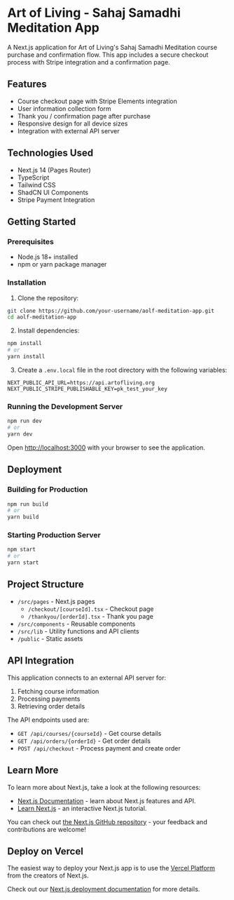 # Art of Living - Sahaj Samadhi Meditation App

A Next.js application for Art of Living's Sahaj Samadhi Meditation course purchase and confirmation flow. This app includes a secure checkout process with Stripe integration and a confirmation page.

## Features

- Course checkout page with Stripe Elements integration
- User information collection form
- Thank you / confirmation page after purchase
- Responsive design for all device sizes
- Integration with external API server

## Technologies Used

- Next.js 14 (Pages Router)
- TypeScript
- Tailwind CSS
- ShadCN UI Components
- Stripe Payment Integration

## Getting Started

### Prerequisites

- Node.js 18+ installed
- npm or yarn package manager

### Installation

1. Clone the repository:

```bash
git clone https://github.com/your-username/aolf-meditation-app.git
cd aolf-meditation-app
```

2. Install dependencies:

```bash
npm install
# or
yarn install
```

3. Create a `.env.local` file in the root directory with the following variables:

```env
NEXT_PUBLIC_API_URL=https://api.artofliving.org
NEXT_PUBLIC_STRIPE_PUBLISHABLE_KEY=pk_test_your_key
```

### Running the Development Server

```bash
npm run dev
# or
yarn dev
```

Open [http://localhost:3000](http://localhost:3000) with your browser to see the application.

## Deployment

### Building for Production

```bash
npm run build
# or
yarn build
```

### Starting Production Server

```bash
npm start
# or
yarn start
```

## Project Structure

- `/src/pages` - Next.js pages
  - `/checkout/[courseId].tsx` - Checkout page
  - `/thankyou/[orderId].tsx` - Thank you page
- `/src/components` - Reusable components
- `/src/lib` - Utility functions and API clients
- `/public` - Static assets

## API Integration

This application connects to an external API server for:

1. Fetching course information
2. Processing payments
3. Retrieving order details

The API endpoints used are:

- `GET /api/courses/{courseId}` - Get course details
- `GET /api/orders/{orderId}` - Get order details
- `POST /api/checkout` - Process payment and create order

## Learn More

To learn more about Next.js, take a look at the following resources:

- [Next.js Documentation](https://nextjs.org/docs) - learn about Next.js features and API.
- [Learn Next.js](https://nextjs.org/learn) - an interactive Next.js tutorial.

You can check out [the Next.js GitHub repository](https://github.com/vercel/next.js/) - your feedback and contributions are welcome!

## Deploy on Vercel

The easiest way to deploy your Next.js app is to use the [Vercel Platform](https://vercel.com/new?utm_medium=default-template&filter=next.js&utm_source=create-next-app&utm_campaign=create-next-app-readme) from the creators of Next.js.

Check out our [Next.js deployment documentation](https://nextjs.org/docs/deployment) for more details.
